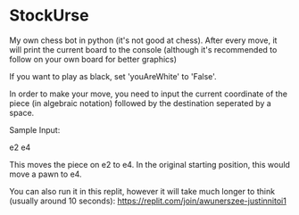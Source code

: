 # StockUrse
My own chess bot in python (it's not good at chess). After every move, it will print the current board to the console (although it's recommended to follow on your own board for better graphics)

If you want to play as black, set 'youAreWhite' to 'False'.

In order to make your move, you need to input the current coordinate of the piece (in algebraic notation) followed by the destination seperated by a space.

Sample Input:

e2 e4

This moves the piece on e2 to e4. In the original starting position, this would move a pawn to e4.

You can also run it in this replit, however it will take much longer to think (usually around 10 seconds): https://replit.com/join/awunerszee-justinnitoi1
